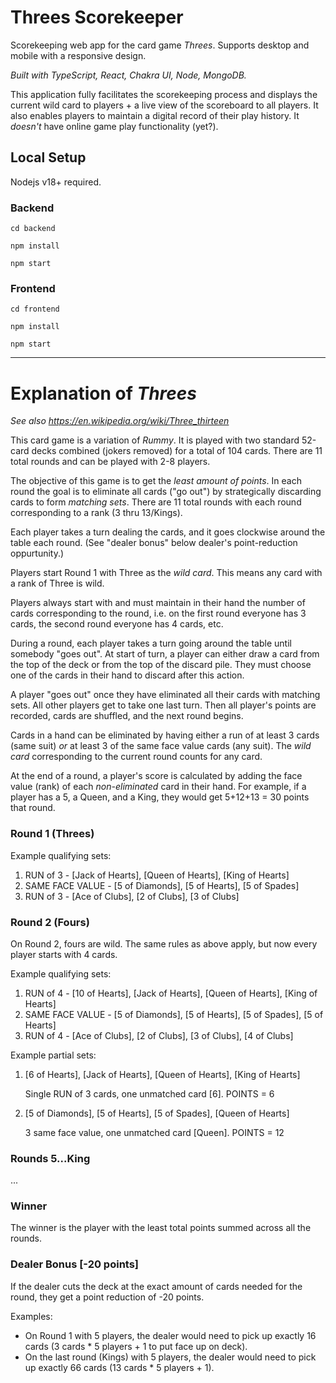 # Threes Scorekeeper

Scorekeeping web app for the card game _Threes_. Supports desktop and mobile with a responsive design.

_Built with TypeScript, React, Chakra UI, Node, MongoDB._

This application fully facilitates the scorekeeping process and displays the current wild card to players + a live view of the scoreboard to all players. It also enables players to maintain a digital record of their play history. It _doesn't_ have online game play functionality (yet?).

## Local Setup
Nodejs v18+ required.

### Backend

`cd backend`

`npm install`

`npm start`

### Frontend

`cd frontend`

`npm install`

`npm start`

----

# Explanation of _Threes_

_See also https://en.wikipedia.org/wiki/Three_thirteen_

This card game is a variation of _Rummy_. It is played with two standard 52-card decks combined (jokers removed) for a total of 104 cards. There are 11 total rounds and can be played with 2-8 players.

The objective of this game is to get the _least amount of points_. In each round the goal is to eliminate all cards ("go out") by strategically discarding cards to form _matching sets_. There are 11 total rounds with each round corresponding to a rank (3 thru 13/Kings).

Each player takes a turn dealing the cards, and it goes clockwise around the table each round. (See "dealer bonus" below dealer's point-reduction oppurtunity.)

Players start Round 1 with Three as the _wild card_. This means any card with a rank of Three is wild. 

Players always start with and must maintain in their hand the number of cards corresponding to the round, i.e. on the first round everyone has 3 cards, the second round everyone has 4 cards, etc.

During a round, each player takes a turn going around the table until somebody "goes out". At start of turn, a player can either draw a card from the top of the deck or from the top of the discard pile. They must choose one of the cards in their hand to discard after this action. 

A player "goes out" once they have eliminated all their cards with matching sets. All other players get to take one last turn. Then all player's points are recorded, cards are shuffled, and the next round begins.

Cards in a hand can be eliminated by having either a run of at least 3 cards (same suit) _or_ at least 3 of the same face value cards (any suit). The _wild card_ corresponding to the current round counts for any card.

At the end of a round, a player's score is calculated by adding the face value (rank) of each _non-eliminated_ card in their hand. For example, if a player has a 5, a Queen, and a King, they would get 5+12+13 = 30 points that round.

### Round 1 (Threes)

Example qualifying sets:

1. RUN of 3 - [Jack of Hearts], [Queen of Hearts], [King of Hearts]
2. SAME FACE VALUE - [5 of Diamonds], [5 of Hearts], [5 of Spades]
3. RUN of 3 - [Ace of Clubs], [2 of Clubs], [3 of Clubs]

### Round 2 (Fours)

On Round 2, fours are wild. The same rules as above apply, but now every player starts with 4 cards.

Example qualifying sets:
1. RUN of 4 - [10 of Hearts], [Jack of Hearts], [Queen of Hearts], [King of Hearts]
2. SAME FACE VALUE - [5 of Diamonds], [5 of Hearts], [5 of Spades], [5 of Hearts]
3. RUN of 4 - [Ace of Clubs], [2 of Clubs], [3 of Clubs], [4 of Clubs]

Example partial sets:
1. [6 of Hearts], [Jack of Hearts], [Queen of Hearts], [King of Hearts]
   
   Single RUN of 3 cards, one unmatched card [6]. POINTS = 6

2. [5 of Diamonds], [5 of Hearts], [5 of Spades], [Queen of Hearts]
   
   3 same face value, one unmatched card [Queen]. POINTS = 12

### Rounds 5...King
...

### Winner
The winner is the player with the least total points summed across all the rounds.


### Dealer Bonus [-20 points]
If the dealer cuts the deck at the exact amount of cards needed for the round, they get a point reduction of -20 points.

Examples:

* On Round 1 with 5 players, the dealer would need to pick up exactly 16 cards (3 cards * 5 players + 1 to put face up on deck).
* On the last round (Kings) with 5 players, the dealer would need to pick up exactly 66 cards (13 cards * 5 players + 1).
